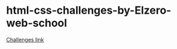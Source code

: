 # html-css-challenges-by-Elzero-web-school
[Challenges link](https://elzero.org/category/challenges/front-end-challenges/)

